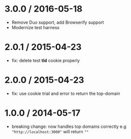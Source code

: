 3.0.0 / 2016-05-18
==================

  * Remove Duo support, add Browserify support
  * Modernize test harness

2.0.1 / 2015-04-23
==================

  * fix: delete test __tld__ cookie properly


2.0.0 / 2015-04-23
==================

  * fix: use cookie trial and error to return the top-domain


1.0.0 / 2014-05-17 
==================

  - breaking change: now handles top domains correctly e.g `"http://localhost:3000"` will return `""`

